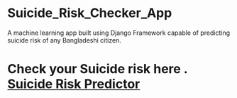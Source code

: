 # Suicide_Risk_Checker_App
A machine learning app built using Django Framework  capable of predicting suicide risk of any Bangladeshi citizen.
 <h1> Check your Suicide risk here .  <a href="https://suicideriskchecker.herokuapp.com/" > Suicide Risk Predictor </a>
